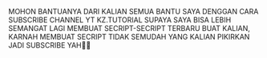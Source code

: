 MOHON BANTUANYA DARI KALIAN SEMUA BANTU SAYA DENGGAN CARA
SUBSCRIBE CHANNEL YT KZ.TUTORIAL SUPAYA SAYA BISA LEBIH SEMANGAT
LAGI MEMBUAT SECRIPT-SECRIPT TERBARU BUAT KALIAN, KARNAH MEMBUAT SECRIPT
TIDAK SEMUDAH YANG KALIAN PIKIRKAN JADI SUBSCRIBE YAH🙏🙏 
